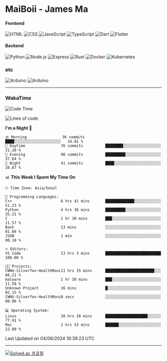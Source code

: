 # MaiBoii - James Ma

#### Frontend
![HTML](https://img.shields.io/badge/-HTML-E34F26?style=flat-square&logo=html5&logoColor=white)
![CSS](https://img.shields.io/badge/-CSS-1572B6?style=flat-square&logo=css3)
![JavaScript](https://img.shields.io/badge/-JavaScript-F7DF1E?style=flat-square&logo=javascript&logoColor=black)
![TypeScript](https://img.shields.io/badge/-TypeScript-02569B?style=flat-square&logo=typescript&logoColor=white)
![Dart](https://img.shields.io/badge/-Dart-0175C2?style=flat-square&logo=dart)
![Flutter](https://img.shields.io/badge/-Flutter-02569B?style=flat-square&logo=flutter)


#### Backend
![Python](https://img.shields.io/badge/-Python-3776AB?style=flat-square&logo=python&logoColor=white)
![Node.js](https://img.shields.io/badge/-Node.js-339933?style=flat-square&logo=node.js&logoColor=white)
![Express](https://img.shields.io/badge/-Express-339933?style=flat-square&logo=express&logoColor=white)
![Rust](https://img.shields.io/badge/-Rust-000000?style=flat-square&logo=rust&logoColor=white)
![Docker](https://img.shields.io/badge/-Docker-2496ED?style=flat-square&logo=docker&logoColor=white)
![Kubernetes](https://img.shields.io/badge/-Kubernetes-326CE5?style=flat-square&logo=kubernetes&logoColor=white)


### etc
![Arduino](https://img.shields.io/badge/-Arduino-00878F?style=flat-square&logo=arduino&logoColor=white)
![Arduino](https://img.shields.io/badge/-Bevy-232326?style=flat-square&logo=bevy&logoColor=white)

---
### WakaTime
<!--START_SECTION:waka-->
![Code Time](http://img.shields.io/badge/Code%20Time-853%20hrs%2044%20mins-blue)

![Lines of code](https://img.shields.io/badge/From%20Hello%20World%20I%27ve%20Written-1.3%20million%20lines%20of%20code-blue)

**I'm a Night 🦉** 

```text
🌞 Morning                36 commits          ████░░░░░░░░░░░░░░░░░░░░░   14.81 % 
🌆 Daytime                76 commits          ████████░░░░░░░░░░░░░░░░░   31.28 % 
🌃 Evening                90 commits          █████████░░░░░░░░░░░░░░░░   37.04 % 
🌙 Night                  41 commits          ████░░░░░░░░░░░░░░░░░░░░░   16.87 % 
```


📊 **This Week I Spent My Time On** 

```text
🕑︎ Time Zone: Asia/Seoul

💬 Programming Languages: 
C++                      6 hrs 41 mins       █████████████░░░░░░░░░░░░   51.23 % 
Python                   4 hrs 36 mins       █████████░░░░░░░░░░░░░░░░   35.21 % 
C                        1 hr 30 mins        ███░░░░░░░░░░░░░░░░░░░░░░   11.57 % 
Bash                     13 mins             ░░░░░░░░░░░░░░░░░░░░░░░░░   01.66 % 
JSON                     1 min               ░░░░░░░░░░░░░░░░░░░░░░░░░   00.18 % 

🔥 Editors: 
VS Code                  13 hrs 3 mins       █████████████████████████   100.00 % 

🐱‍💻 Projects: 
CWNU-Silverfox-HealthMoni11 hrs 15 mins      ██████████████████████░░░   86.21 % 
malware                  1 hr 30 mins        ███░░░░░░░░░░░░░░░░░░░░░░   11.58 % 
Unknown Project          16 mins             █░░░░░░░░░░░░░░░░░░░░░░░░   02.15 % 
CWNU-Silverfox-HealthMoni0 secs              ░░░░░░░░░░░░░░░░░░░░░░░░░   00.06 % 

💻 Operating System: 
Linux                    10 hrs 10 mins      ███████████████████░░░░░░   77.91 % 
Mac                      2 hrs 53 mins       ██████░░░░░░░░░░░░░░░░░░░   22.09 % 
```


 Last Updated on 04/06/2024 18:39:23 UTC
<!--END_SECTION:waka-->
---
[![Solved.ac
프로필](http://mazassumnida.wtf/api/v2/generate_badge?boj=msu2020)](https://solved.ac/msu2020)

